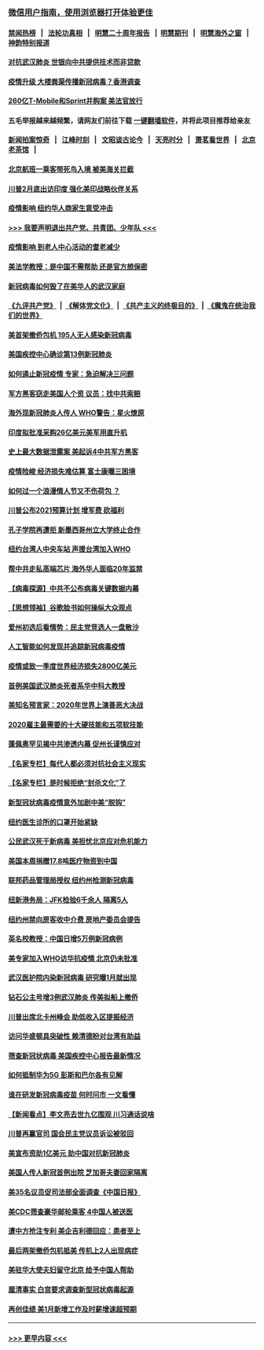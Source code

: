 ### [微信用户指南，使用浏览器打开体验更佳](https://github.com/gfw-breaker/banned-news1/blob/master/indexes/wechat-guide.md?t=0)
#### [禁闻热榜](热点新闻.md?t=0)  &nbsp;&nbsp;|&nbsp;&nbsp; [法轮功真相](https://github.com/gfw-breaker/truth/blob/master/README.md?t=0) &nbsp;&nbsp;|&nbsp;&nbsp; [明慧二十周年报告](https://github.com/gfw-breaker/mh-reports/blob/master/README.md?t=0) &nbsp;&nbsp;|&nbsp;&nbsp;[明慧期刊](https://github.com/gfw-breaker/mh-qikan) &nbsp;&nbsp;|&nbsp;&nbsp; [明慧海外之窗](https://github.com/gfw-breaker/mh-news/blob/master/README.md?t=0) &nbsp;&nbsp;|&nbsp;&nbsp; [神韵特别报道](https://github.com/gfw-breaker/mh-news/blob/master/shenyun.md?t=0)
#### [对抗武汉肺炎 世银向中共提供技术而非贷款](../pages/nsc412/n11861652.md?t=02120311) 
#### [疫情升级 大楼粪渠传播新冠病毒？香港调查](../pages/nsc412/n11861556.md?t=02120311) 
#### [260亿T-Mobile和Sprint并购案 美法官放行](../pages/nsc412/n11861511.md?t=02120311) 
#### 五毛举报越来越频繁，请网友们前往下载 [一键翻墙软件](https://github.com/gfw-breaker/ssr-accounts)，并将此项目推荐给亲友
#### [新闻拍案惊奇](https://github.com/gfw-breaker/banned-news1/blob/master/pages/link4.md) &nbsp;&nbsp;|&nbsp;&nbsp; [江峰时刻](https://github.com/gfw-breaker/banned-news1/blob/master/pages/link4.md) &nbsp;&nbsp;|&nbsp;&nbsp; [文昭谈古论今](https://github.com/gfw-breaker/banned-news1/blob/master/pages/link4.md) &nbsp;&nbsp;|&nbsp;&nbsp; [天亮时分](https://github.com/gfw-breaker/banned-news1/blob/master/pages/link4.md) &nbsp;&nbsp;|&nbsp;&nbsp; [萧茗看世界](https://github.com/gfw-breaker/banned-news1/blob/master/pages/link4.md) &nbsp;&nbsp;|&nbsp;&nbsp; [北京老茶馆](https://github.com/gfw-breaker/banned-news1/blob/master/pages/link4.md) &nbsp;&nbsp;|&nbsp;&nbsp; 
#### [北京航班一乘客带死鸟入境 被美海关拦截](../pages/nsc412/n11861317.md?t=02120311) 
#### [川普2月底出访印度 强化美印战略伙伴关系](../pages/nsc412/n11860557.md?t=02120311) 
#### [疫情影响  纽约华人商家生意受冲击](../pages/nsc412/n11860284.md?t=02120311) 
#### [>>> 我要声明退出共产党、共青团、少年队 <<<](https://github.com/begood0513/goodnews/blob/master/quit/letter.md) 
#### [疫情影响  到老人中心活动的耆老减少](../pages/nsc412/n11860199.md?t=02120311) 
#### [美法学教授：是中国不需帮助 还是官方想保密](../pages/nsc412/n11859492.md?t=02120311) 
#### [新冠病毒如何毁了在美华人的武汉家庭](../pages/nsc412/n11859524.md?t=02120311) 
#### [《九评共产党》](https://github.com/begood0513/9ping.md/blob/master/README.md) &nbsp;|&nbsp; [《解体党文化》](../../../../jtdwh.md/blob/master/README.md)  &nbsp;|&nbsp; [《共产主义的终极目的》](../../../../gczydzjmd.md/blob/master/README.md) &nbsp;|&nbsp; [《魔鬼在统治我们的世界》](../../../../mgztzwmdsj.md/blob/master/README.md) 
#### [美首架撤侨包机 195人无人感染新冠病毒](../pages/nsc412/n11859908.md?t=02120311) 
#### [美国疾控中心确诊第13例新冠肺炎](../pages/nsc412/n11859966.md?t=02120311) 
#### [如何遏止新冠疫情 专家：急迫解决三问题](../pages/nsc412/n11859685.md?t=02120311) 
#### [军方黑客窃走美国人个资 议员：找中共索赔](../pages/nsc412/n11859371.md?t=02120311) 
#### [海外现新冠肺炎人传人 WHO警告：星火燎原](../pages/nsc412/n11859252.md?t=02120311) 
#### [印度拟批准采购26亿美元美军用直升机](../pages/nsc412/n11859143.md?t=02120311) 
#### [史上最大数据泄露案 美起诉4中共军方黑客](../pages/nsc412/n11859115.md?t=02120311) 
#### [疫情险峻 经济损失难估算 富士康曝三困境](../pages/nsc412/n11859120.md?t=02120311) 
#### [如何过一个浪漫情人节又不伤荷包 ？](../pages/nsc412/n11858969.md?t=02120311) 
#### [川普公布2021预算计划 增军费 砍福利](../pages/nsc412/n11859012.md?t=02120311) 
#### [孔子学院再遭拒 新墨西哥州立大学终止合作](../pages/nsc412/n11858661.md?t=02120311) 
#### [纽约台湾人中央车站  声援台湾加入WHO](../pages/nsc412/n11857757.md?t=02120311) 
#### [帮中共走私高端芯片 海外华人面临20年监禁](../pages/nsc412/n11855016.md?t=02120311) 
#### [【病毒探源】中共不公布病毒关键数据内幕](../pages/nsc412/n11856584.md?t=02120311) 
#### [【思想领袖】谷歌脸书如何操纵大众观点](../pages/nsc412/n11680874.md?t=02120311) 
#### [爱州初选后看情势：民主党竞选人一盘散沙](../pages/nsc412/n11856557.md?t=02120311) 
#### [人工智能如何发现并追踪新冠病毒疫情](../pages/nsc412/n11856398.md?t=02120311) 
#### [疫情或致一季度世界经济损失2800亿美元](../pages/nsc412/n11855639.md?t=02120311) 
#### [首例美国武汉肺炎死者系华中科大教授](../pages/nsc412/n11855500.md?t=02120311) 
#### [美知名预言家：2020年世界上演善恶大决战](../pages/nsc412/n11855418.md?t=02120311) 
#### [2020雇主最需要的十大硬技能和五项软技能](../pages/nsc412/n11850953.md?t=02120311) 
#### [蓬佩奥罕见揭中共渗透内幕 促州长谨慎应对](../pages/nsc412/n11854685.md?t=02120311) 
#### [【名家专栏】每代人都必须对抗社会主义现实](../pages/nsc412/n11831412.md?t=02120311) 
#### [【名家专栏】是时候拒绝“封杀文化”了](../pages/nsc412/n11814093.md?t=02120311) 
#### [新型冠状病毒疫情意外加剧中美“脱钩”](../pages/nsc412/n11854475.md?t=02120311) 
#### [纽约医生诊所的口罩开始紧缺](../pages/nsc412/n11853364.md?t=02120311) 
#### [公民武汉死于新病毒 美担忧北京应对危机能力](../pages/nsc412/n11854331.md?t=02120311) 
#### [美国本周捐赠17.8吨医疗物资到中国](../pages/nsc412/n11854269.md?t=02120311) 
#### [联邦药品管理局授权  纽约州检测新冠病毒](../pages/nsc412/n11853371.md?t=02120311) 
#### [纽新港务局：JFK检验6千余人  隔离5人](../pages/nsc412/n11853366.md?t=02120311) 
#### [纽约州禁向房客收中介费  房地产委员会提告](../pages/nsc412/n11853360.md?t=02120311) 
#### [英名校教授：中国日增5万例新冠病例](../pages/nsc412/n11854174.md?t=02120311) 
#### [美专家加入WHO访华抗疫情 北京仍未批准](../pages/nsc412/n11854043.md?t=02120311) 
#### [武汉医护院内染新冠病毒 研究曝1月就出现](../pages/nsc412/n11852928.md?t=02120311) 
#### [钻石公主号增3例武汉肺炎 传美拟船上撤侨](../pages/nsc412/n11853240.md?t=02120311) 
#### [川普出席北卡州峰会 助低收入区提振经济](../pages/nsc412/n11853232.md?t=02120311) 
#### [访问华盛顿具突破性 赖清德盼对台湾有助益](../pages/nsc412/n11853129.md?t=02120311) 
#### [筛查新冠状病毒 美国疾控中心报告最新情况](../pages/nsc412/n11853070.md?t=02120311) 
#### [如何抵制华为5G 彭斯和巴尔各有见解](../pages/nsc412/n11852535.md?t=02120311) 
#### [谁在研发新冠病毒疫苗 何时问市 一文看懂](../pages/nsc412/n11852840.md?t=02120311) 
#### [【新闻看点】李文亮去世九亿围观 川习通话说啥](../pages/nsc412/n11852360.md?t=02120311) 
#### [川普再赢官司 国会民主党议员诉讼被驳回](../pages/nsc412/n11852287.md?t=02120311) 
#### [美宣布资助1亿美元 助中国对抗新冠肺炎](../pages/nsc412/n11852531.md?t=02120311) 
#### [美国人传人新冠首例出院 芝加哥夫妻回家隔离](../pages/nsc412/n11852452.md?t=02120311) 
#### [美35名议员促司法部全面调查《中国日报》](../pages/nsc412/n11852435.md?t=02120311) 
#### [美CDC筛查豪华邮轮乘客 4中国人被送医](../pages/nsc412/n11852085.md?t=02120311) 
#### [遭中方抢注专利 美企吉利德回应：患者至上](../pages/nsc412/n11852037.md?t=02120311) 
#### [最后两架撤侨包机抵美 传机上2人出现病症](../pages/nsc412/n11852173.md?t=02120311) 
#### [美驻华大使夫妇留守北京 给予中国人帮助](../pages/nsc412/n11852165.md?t=02120311) 
#### [厘清事实 白宫要求调查新型冠状病毒起源](../pages/nsc412/n11852106.md?t=02120311) 
#### [再创佳绩 美1月新增工作及时薪增速超预期](../pages/nsc412/n11852174.md?t=02120311) 

----
#### [ >>> 更早内容 <<< ](../indexes/nsc412-earlier.md)
